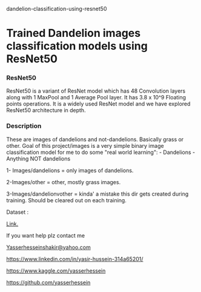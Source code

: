 dandelion-classification-using-resnet50




# Trained Dandelion images classification models using ResNet50


### ResNet50

ResNet50 is a variant of ResNet model which has 48 Convolution layers along with 1 MaxPool and 1 Average Pool layer. It has 3.8 x 10^9 Floating points operations. It is a widely used ResNet model and we have explored ResNet50 architecture in depth.

### Description

These are images of dandelions and not-dandelions. Basically grass or other. Goal of this project/images is a very simple binary image classification model for me to do some "real world learning": - Dandelions - Anything NOT dandelions

1- Images/dandelions = only images of dandelions.

2-Images/other = other, mostly grass images.

3-Images/dandelionvother = kinda' a mistake this dir gets created during training. Should be cleared out on each training.

Dataset :



[Link.](https://www.kaggle.com/coloradokb/dandelionimages)

If you want help plz contact me

Yasserhesseinshakir@yahoo.com

https://www.linkedin.com/in/yasir-hussein-314a65201/

https://www.kaggle.com/yasserhessein

https://github.com/yasserhessein

